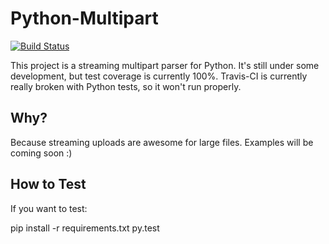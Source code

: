 # Python-Multipart

[![Build Status](https://secure.travis-ci.org/andrew-d/python-multipart.png?branch=master)](http://travis-ci.org/andrew-d/python-multipart)

This project is a streaming multipart parser for Python.  It's still under some development, but test coverage is currently 100%.  Travis-CI is currently really broken with Python tests, so it won't run properly.

## Why?

Because streaming uploads are awesome for large files.  Examples will be coming soon :)

## How to Test

If you want to test:

  pip install -r requirements.txt
  py.test
